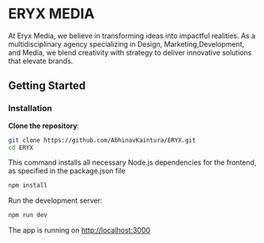 # ERYX MEDIA
At Eryx Media, we believe in transforming ideas into impactful realities. As a multidisciplinary agency specializing in Design, Marketing,Development, and Media, we blend creativity with strategy to deliver innovative solutions that elevate brands.


## Getting Started


### Installation

 **Clone the repository**:
   ```bash
   git clone https://github.com/AbhinavKaintura/ERYX.git
   cd ERYX
```


This command installs all necessary Node.js dependencies for the frontend, as specified in the package.json file
   ```bash
   npm install
   ```

Run the development server:
```bash
npm run dev
```

The app is running on [http://localhost:3000](http://localhost:3000)

